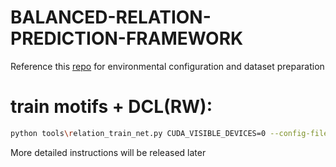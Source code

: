 # BALANCED-RELATION-PREDICTION-FRAMEWORK

Reference this [repo](https://github.com/KaihuaTang/Scene-Graph-Benchmark.pytorch) for environmental configuration and dataset preparation

 # train motifs + DCL(RW):
```bash
python tools\relation_train_net.py CUDA_VISIBLE_DEVICES=0 --config-file "configs/e2e_relation_X_101_32_8_FPN_1x.yaml" MODEL.ROI_RELATION_HEAD.USE_GT_BOX True MODEL.ROI_RELATION_HEAD.USE_GT_OBJECT_LABEL True MODEL.ROI_RELATION_HEAD.PREDICTOR MotifPredictor SOLVER.IMS_PER_BATCH 12 TEST.IMS_PER_BATCH 1 DTYPE "float16" SOLVER.MAX_ITER 30000 SOLVER.VAL_PERIOD 2500 SOLVER.CHECKPOINT_PERIOD 2500 GLOVE_DIR /data1/xukai_1/code/sgg/Scene-Graph-Benchmark.pytorch-master/glove MODEL.PRETRAINED_DETECTOR_CKPT /data1/xukai_1/checkpoints/pretrained_faster_rcnn/model_final.pth OUTPUT_DIR ./output/reweight-dcl/motifs-dcl-rw-precls
```

More detailed instructions will be released later
